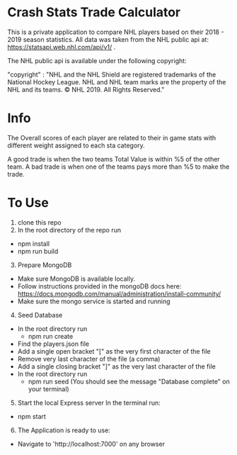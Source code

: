 # Crash Stats Trade Calculator

This is a private application to compare NHL players based on their 2018 - 2019 season statistics. All data was taken from the NHL public api at: https://statsapi.web.nhl.com/api/v1/ .

The NHL public api is available under the following copyright:

  "copyright" : "NHL and the NHL Shield are registered trademarks of the National Hockey League. NHL and NHL team marks are the property of the NHL and its teams. © NHL 2019. All Rights Reserved."

# Info

The Overall scores of each player are related to their in game stats with different weight assigned to each sta category.

A good trade is when the two teams Total Value is within %5 of the other team.
A bad trade is when one of the teams pays more than %5 to make the trade.

# To Use

1. clone this repo
2. In the root directory of the repo run
  - npm install
  - npm run build

3. Prepare MongoDB
  - Make sure MongoDB is available locally.
  - Follow instructions provided in the mongoDB docs here:
      https://docs.mongodb.com/manual/administration/install-community/
  - Make sure the mongo service is started and running

4. Seed Database
  - In the root directory run
    - npm run create
  - Find the players.json file
  - Add a single open bracket "[" as the very first character of the file
  - Remove very last character of the file (a comma)
  - Add a single closing bracket "]" as the very last character of the file
  - In the root directory run
    - npm run seed
      (You should see the message "Database complete" on your terminal)

5. Start the local Express server
  In the terminal run:
  - npm start

6. The Application is ready to use:
  - Navigate to 'http://localhost:7000' on any browser
